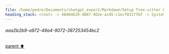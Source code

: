 ```yaml
---
file: /home/pedro/Documents/chatgpt_export/Markdown/Setup Tree-sitter Python parser.md
heading_stack: <root> -> 48404b29-4887-462e-acd5-c1ecf0317fbf -> System -> 116c69b9-0217-4c43-bedc-42dcbf0f826d -> System -> aaa2b2b9-a972-49a4-8072-387253454bc2
---
```

###### aaa2b2b9-a972-49a4-8072-387253454bc2
[parent ⬆️](#116c69b9-0217-4c43-bedc-42dcbf0f826d)
